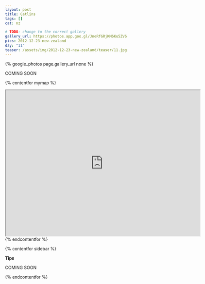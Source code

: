 ```yaml
---
layout: post
title: Catlins
tags: []
cat: nz

# TODO: change to the correct gallery
gallery_url: https://photos.app.goo.gl/JneRfGRjKM6Ku5ZV6
pics: 2012-12-23-new-zealand
day: "11"
teaser: /assets/img/2012-12-23-new-zealand/teaser/11.jpg
---
```


{% google_photos page.gallery_url none %}

COMING SOON


{% contentfor mymap %}
<iframe src="https://www.google.com/maps/d/embed?mid=1SZHS91lldT-m7PWCox-xzZckh18&ehbc=2E312F" width="640" height="480"></iframe>
{% endcontentfor %}

{% contentfor sidebar %}

**Tips**  

COMING SOON

{% endcontentfor %}